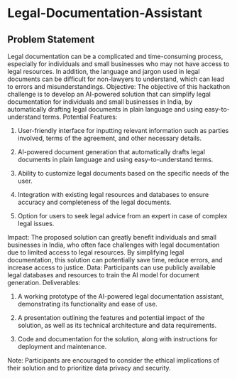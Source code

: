 # Legal-Documentation-Assistant

## Problem Statement

Legal documentation can be a complicated and time-consuming process, especially for individuals and small businesses who may not have access to legal resources. In addition, the language and jargon used in legal documents can be difficult for non-lawyers to understand, which can lead to errors and misunderstandings. Objective: The objective of this hackathon challenge is to develop an AI-powered solution that can simplify legal documentation for individuals and small businesses in India, by automatically drafting legal documents in plain language and using easy-to-understand terms. Potential Features: 

1. User-friendly interface for inputting relevant information such as parties involved, terms of the agreement, and other necessary details. 

2. AI-powered document generation that automatically drafts legal documents in plain language and using easy-to-understand terms. 

3. Ability to customize legal documents based on the specific needs of the user. 

4. Integration with existing legal resources and databases to ensure accuracy and completeness of the legal documents. 

5. Option for users to seek legal advice from an expert in case of complex legal issues. 

Impact: The proposed solution can greatly benefit individuals and small businesses in India, who often face challenges with legal documentation due to limited access to legal resources. By simplifying legal documentation, this solution can potentially save time, reduce errors, and increase access to justice. Data: Participants can use publicly available legal databases and resources to train the AI model for document generation. Deliverables: 

1. A working prototype of the AI-powered legal documentation assistant, demonstrating its functionality and ease of use. 

2. A presentation outlining the features and potential impact of the solution, as well as its technical architecture and data requirements. 

3. Code and documentation for the solution, along with instructions for deployment and maintenance. 

Note: Participants are encouraged to consider the ethical implications of their solution and to prioritize data privacy and security.